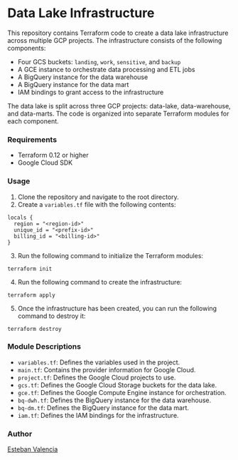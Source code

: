 # Data Lake Infrastructure
This repository contains Terraform code to create a data lake infrastructure across multiple GCP projects. The infrastructure consists of the following components:  

- Four GCS buckets: `landing`, `work`, `sensitive`, and `backup`  
- A GCE instance to orchestrate data processing and ETL jobs  
- A BigQuery instance for the data warehouse  
- A BigQuery instance for the data mart  
- IAM bindings to grant access to the infrastructure  

The data lake is split across three GCP projects: data-lake, data-warehouse, and data-marts. The code is organized into separate Terraform modules for each component.  

### Requirements  
- Terraform 0.12 or higher  
- Google Cloud SDK  

### Usage  
  
1. Clone the repository and navigate to the root directory.  
2. Create a `variables.tf` file with the following contents:  
```{tf}
locals {
  region = "<region-id>"
  unique_id = "<prefix-id>"
  billing_id = "<billing-id>"
}
```  

3. Run the following command to initialize the Terraform modules:
```{tf}
terraform init  
```  
4. Run the following command to create the infrastructure:  
```{tf}  
terraform apply  
```  
5. Once the infrastructure has been created, you can run the following command to destroy it:  
```{tf}  
terraform destroy  
```  
### Module Descriptions  

- `variables.tf`: Defines the variables used in the project.  
- `main.tf`: Contains the provider information for Google Cloud.   
- `project.tf`: Defines the Google Cloud projects to use.  
- `gcs.tf`: Defines the Google Cloud Storage buckets for the data lake.  
- `gce.tf`: Defines the Google Compute Engine instance for orchestration.  
- `bq-dwh.tf`: Defines the BigQuery instance for the data warehouse.  
- `bq-dm.tf`: Defines the BigQuery instance for the data mart.  
- `iam.tf`: Defines the IAM bindings for the infrastructure.  

### Author  
[Esteban Valencia](mailto:info@evadvisory.ca)